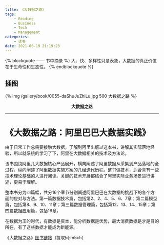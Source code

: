 ```yaml
---
title: 《大数据之路》
tags:
	- Reading
	- Business
	- Tech
	- Management
categories:
	- 读书
date: 2021-06-19 21:19:23
---
```


{% blockquote —— 书中摘录 %}
大、快、多样性只是表象，大数据的真正价值在于生命性和生态性。
{% endblockquote %}

<!-- more -->

## 插图
{% img /gallery/book/0055-daShuJuZhiLu.jpg 500 大数据之路 %}
<p align="center"><b>大数据之路</b></p>

-----

# 《大数据之路：阿里巴巴大数据实践》

由于日常工作总需要接触大数据，了解到阿里出版过这本书，讲解其实际落地经验，所以就系统的学习了下，阿里在大数据相关的技术及方法论。

该书围绕阿里几大数据核心产品展开，横向阐述了阿里数据从采集到产品落地的全过程，纵向阐述了阿里数据实施方案的几经迭代历程。整书偏技术，适合具有一些技术理论基础的人进行阅读。关键的技术开展都结合了阿里实际业务场景进行讲述，更易于理解。

整本书分为四篇幅，共分16个章节分别阐述阿里巴巴在大数据的挑战下的各个方面的应对与方法。第一篇数据技术篇，包括第2、2、4、5、6、7章；第二篇模型篇，包括第8、9、10、11章；第三篇数据管理篇，包括第12、13、14、15章；第四篇数据应用篇，包括16章。

在数据为王的时代，有数据是资本，能分析数据是优势，最大消费数据是才是目的所在，有了这些数据才能成为新能源。

《大数据之路》[图书链接](https://pan.baidu.com/s/1gpyCKl0MBcfJzwId5--7SQ)（提取码:m5ch）
